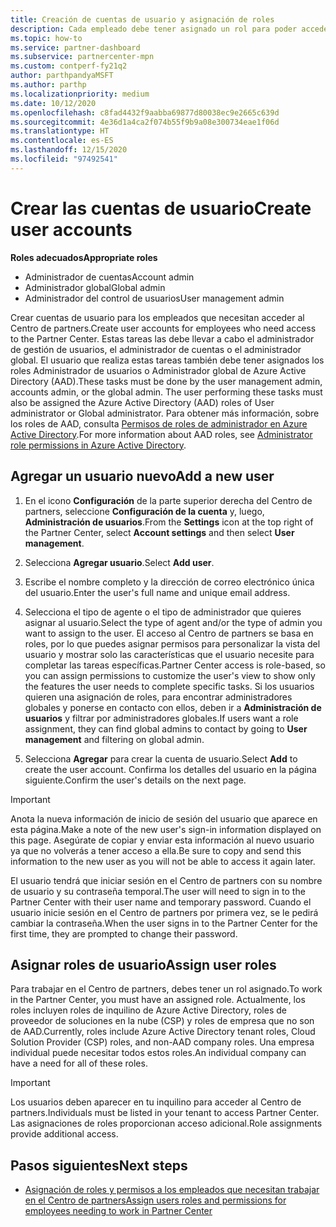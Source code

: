 ```yaml
---
title: Creación de cuentas de usuario y asignación de roles
description: Cada empleado debe tener asignado un rol para poder acceder al Centro de partners. Obtén información acerca de cómo crear cuentas de usuario, asignar roles y establecer permisos.
ms.topic: how-to
ms.service: partner-dashboard
ms.subservice: partnercenter-mpn
ms.custom: contperf-fy21q2
author: parthpandyaMSFT
ms.author: parthp
ms.localizationpriority: medium
ms.date: 10/12/2020
ms.openlocfilehash: c8fad4432f9aabba69877d80038ec9e2665c639d
ms.sourcegitcommit: 4e36d1a4ca2f074b55f9b9a08e300734eae1f06d
ms.translationtype: HT
ms.contentlocale: es-ES
ms.lasthandoff: 12/15/2020
ms.locfileid: "97492541"
---
```

# <a name="create-user-accounts"></a><span data-ttu-id="e6116-104">Crear las cuentas de usuario</span><span class="sxs-lookup"><span data-stu-id="e6116-104">Create user accounts</span></span>  

<span data-ttu-id="e6116-105">**Roles adecuados**</span><span class="sxs-lookup"><span data-stu-id="e6116-105">**Appropriate roles**</span></span>

- <span data-ttu-id="e6116-106">Administrador de cuentas</span><span class="sxs-lookup"><span data-stu-id="e6116-106">Account admin</span></span>
- <span data-ttu-id="e6116-107">Administrador global</span><span class="sxs-lookup"><span data-stu-id="e6116-107">Global admin</span></span>
- <span data-ttu-id="e6116-108">Administrador del control de usuarios</span><span class="sxs-lookup"><span data-stu-id="e6116-108">User management admin</span></span>

<span data-ttu-id="e6116-109">Crear cuentas de usuario para los empleados que necesitan acceder al Centro de partners.</span><span class="sxs-lookup"><span data-stu-id="e6116-109">Create user accounts for employees who need access to the Partner Center.</span></span> <span data-ttu-id="e6116-110">Estas tareas las debe llevar a cabo el administrador de gestión de usuarios, el administrador de cuentas o el administrador global. El usuario que realiza estas tareas también debe tener asignados los roles Administrador de usuarios o Administrador global de Azure Active Directory (AAD).</span><span class="sxs-lookup"><span data-stu-id="e6116-110">These tasks must be done by the user management admin, accounts admin, or the global admin. The user performing these tasks must also be assigned the Azure Active Directory (AAD) roles of User administrator or Global administrator.</span></span> <span data-ttu-id="e6116-111">Para obtener más información, sobre los roles de AAD, consulta [Permisos de roles de administrador en Azure Active Directory](/azure/active-directory/users-groups-roles/directory-assign-admin-roles).</span><span class="sxs-lookup"><span data-stu-id="e6116-111">For more information about AAD roles, see [Administrator role permissions in Azure Active Directory](/azure/active-directory/users-groups-roles/directory-assign-admin-roles).</span></span>

## <a name="add-a-new-user"></a><span data-ttu-id="e6116-112">Agregar un usuario nuevo</span><span class="sxs-lookup"><span data-stu-id="e6116-112">Add a new user</span></span>

1. <span data-ttu-id="e6116-113">En el icono **Configuración** de la parte superior derecha del Centro de partners, seleccione **Configuración de la cuenta** y, luego, **Administración de usuarios**.</span><span class="sxs-lookup"><span data-stu-id="e6116-113">From the **Settings** icon at the top right of the Partner Center, select **Account settings** and then select **User management**.</span></span>

2. <span data-ttu-id="e6116-114">Selecciona **Agregar usuario**.</span><span class="sxs-lookup"><span data-stu-id="e6116-114">Select **Add user**.</span></span>

3. <span data-ttu-id="e6116-115">Escribe el nombre completo y la dirección de correo electrónico única del usuario.</span><span class="sxs-lookup"><span data-stu-id="e6116-115">Enter the user's full name and unique email address.</span></span>

4. <span data-ttu-id="e6116-116">Selecciona el tipo de agente o el tipo de administrador que quieres asignar al usuario.</span><span class="sxs-lookup"><span data-stu-id="e6116-116">Select the type of agent and/or the type of admin you want to assign to the user.</span></span> <span data-ttu-id="e6116-117">El acceso al Centro de partners se basa en roles, por lo que puedes asignar permisos para personalizar la vista del usuario y mostrar solo las características que el usuario necesite para completar las tareas específicas.</span><span class="sxs-lookup"><span data-stu-id="e6116-117">Partner Center access is role-based, so you can assign permissions to customize the user's view to show only the features the user needs to complete specific tasks.</span></span>  <span data-ttu-id="e6116-118">Si los usuarios quieren una asignación de roles, para encontrar administradores globales y ponerse en contacto con ellos, deben ir a **Administración de usuarios** y filtrar por administradores globales.</span><span class="sxs-lookup"><span data-stu-id="e6116-118">If users want a role assignment, they can find global admins to contact by going to **User management** and filtering on global admin.</span></span>

5. <span data-ttu-id="e6116-119">Selecciona **Agregar** para crear la cuenta de usuario.</span><span class="sxs-lookup"><span data-stu-id="e6116-119">Select **Add** to create the user account.</span></span> <span data-ttu-id="e6116-120">Confirma los detalles del usuario en la página siguiente.</span><span class="sxs-lookup"><span data-stu-id="e6116-120">Confirm the user's details on the next page.</span></span>

> [!IMPORTANT]  
> <span data-ttu-id="e6116-121">Anota la nueva información de inicio de sesión del usuario que aparece en esta página.</span><span class="sxs-lookup"><span data-stu-id="e6116-121">Make a note of the new user's sign-in information displayed on this page.</span></span> <span data-ttu-id="e6116-122">Asegúrate de copiar y enviar esta información al nuevo usuario ya que no volverás a tener acceso a ella.</span><span class="sxs-lookup"><span data-stu-id="e6116-122">Be sure to copy and send this information to the new user as you will not be able to access it again later.</span></span> 

<span data-ttu-id="e6116-123">El usuario tendrá que iniciar sesión en el Centro de partners con su nombre de usuario y su contraseña temporal.</span><span class="sxs-lookup"><span data-stu-id="e6116-123">The user will need to sign in to the Partner Center with their user name and temporary password.</span></span> <span data-ttu-id="e6116-124">Cuando el usuario inicie sesión en el Centro de partners por primera vez, se le pedirá cambiar la contraseña.</span><span class="sxs-lookup"><span data-stu-id="e6116-124">When the user signs in to the Partner Center for the first time, they are prompted to change their password.</span></span>

## <a name="assign-user-roles"></a><span data-ttu-id="e6116-125">Asignar roles de usuario</span><span class="sxs-lookup"><span data-stu-id="e6116-125">Assign user roles</span></span>

<span data-ttu-id="e6116-126">Para trabajar en el Centro de partners, debes tener un rol asignado.</span><span class="sxs-lookup"><span data-stu-id="e6116-126">To work in the Partner Center, you must have an assigned role.</span></span>  <span data-ttu-id="e6116-127">Actualmente, los roles incluyen roles de inquilino de Azure Active Directory, roles de proveedor de soluciones en la nube (CSP) y roles de empresa que no son de AAD.</span><span class="sxs-lookup"><span data-stu-id="e6116-127">Currently, roles include Azure Active Directory tenant roles, Cloud Solution Provider (CSP) roles, and non-AAD company roles.</span></span> <span data-ttu-id="e6116-128">Una empresa individual puede necesitar todos estos roles.</span><span class="sxs-lookup"><span data-stu-id="e6116-128">An individual company can have a need for all of these roles.</span></span>

>[!Important]
><span data-ttu-id="e6116-129">Los usuarios deben aparecer en tu inquilino para acceder al Centro de partners.</span><span class="sxs-lookup"><span data-stu-id="e6116-129">Individuals must be listed in your tenant to access Partner Center.</span></span> <span data-ttu-id="e6116-130">Las asignaciones de roles proporcionan acceso adicional.</span><span class="sxs-lookup"><span data-stu-id="e6116-130">Role assignments provide additional access.</span></span>

## <a name="next-steps"></a><span data-ttu-id="e6116-131">Pasos siguientes</span><span class="sxs-lookup"><span data-stu-id="e6116-131">Next steps</span></span>

- [<span data-ttu-id="e6116-132">Asignación de roles y permisos a los empleados que necesitan trabajar en el Centro de partners</span><span class="sxs-lookup"><span data-stu-id="e6116-132">Assign users roles and permissions for employees needing to work in Partner Center</span></span>](permissions-overview.md)
